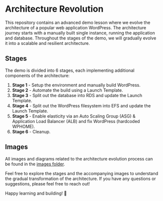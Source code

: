 # Architecture Revolution

This repository contains an advanced demo lesson where we evolve the architecture of a popular web application WordPress. The architecture journey starts with a manually built single instance, running the application and database. Throughout the stages of the demo, we will gradually evolve it into a scalable and resilient architecture.

## Stages

The demo is divided into 6 stages, each implementing additional components of the architecture:

1. **Stage 1** - Setup the environment and manually build WordPress.
2. **Stage 2** - Automate the build using a Launch Template.
3. **Stage 3** - Split out the database into RDS and update the Launch Template.
4. **Stage 4** - Split out the WordPress filesystem into EFS and update the Launch Template.
5. **Stage 5** - Enable elasticity via an Auto Scaling Group (ASG) & Application Load Balancer (ALB) and fix WordPress (hardcoded WPHOME).
6. **Stage 6** - Cleanup.

## Images

All images and diagrams related to the architecture evolution process can be found in the [images folder](https://github.com/mirik12/architecture-revolution/tree/main/images).

Feel free to explore the stages and the accompanying images to understand the gradual transformation of the architecture. If you have any questions or suggestions, please feel free to reach out!

Happy learning and building! 🚀
